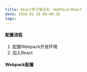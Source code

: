 ```yaml
---
title: React学习笔记五：WebPack+React
date: 2018-02-10 00:00:26
tags:
---
```


#### 配置流程

1. 配置Webpack开发环境
2. 加入React

#### Webpack配置